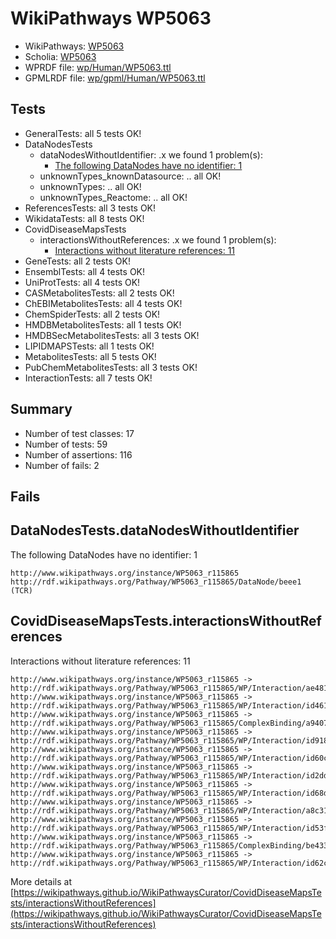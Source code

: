 # WikiPathways WP5063

* WikiPathways: [WP5063](https://identifiers.org/wikipathways:WP5063)
* Scholia: [WP5063](https://scholia.toolforge.org/wikipathways/WP5063)
* WPRDF file: [wp/Human/WP5063.ttl](../wp/Human/WP5063.ttl)
* GPMLRDF file: [wp/gpml/Human/WP5063.ttl](../wp/gpml/Human/WP5063.ttl)

## Tests
* GeneralTests: all 5 tests OK!
* DataNodesTests
    * dataNodesWithoutIdentifier: .x we found 1 problem(s):
        * [The following DataNodes have no identifier: 1](#d2d32fa0)
    * unknownTypes_knownDatasource: .. all OK!
    * unknownTypes: .. all OK!
    * unknownTypes_Reactome: .. all OK!
* ReferencesTests: all 3 tests OK!
* WikidataTests: all 8 tests OK!
* CovidDiseaseMapsTests
    * interactionsWithoutReferences: .x we found 1 problem(s):
        * [Interactions without literature references: 11](#9701cce2)
* GeneTests: all 2 tests OK!
* EnsemblTests: all 4 tests OK!
* UniProtTests: all 4 tests OK!
* CASMetabolitesTests: all 2 tests OK!
* ChEBIMetabolitesTests: all 4 tests OK!
* ChemSpiderTests: all 2 tests OK!
* HMDBMetabolitesTests: all 1 tests OK!
* HMDBSecMetabolitesTests: all 3 tests OK!
* LIPIDMAPSTests: all 1 tests OK!
* MetabolitesTests: all 5 tests OK!
* PubChemMetabolitesTests: all 3 tests OK!
* InteractionTests: all 7 tests OK!


## Summary

* Number of test classes: 17
* Number of tests: 59
* Number of assertions: 116
* Number of fails: 2

## Fails

<a name="d2d32fa0" />

## DataNodesTests.dataNodesWithoutIdentifier

The following DataNodes have no identifier: 1
```
http://www.wikipathways.org/instance/WP5063_r115865 http://rdf.wikipathways.org/Pathway/WP5063_r115865/DataNode/beee1 (TCR)
```

<a name="9701cce2" />

## CovidDiseaseMapsTests.interactionsWithoutReferences

Interactions without literature references: 11
```
http://www.wikipathways.org/instance/WP5063_r115865 -> http://rdf.wikipathways.org/Pathway/WP5063_r115865/WP/Interaction/ae481
http://www.wikipathways.org/instance/WP5063_r115865 -> http://rdf.wikipathways.org/Pathway/WP5063_r115865/WP/Interaction/id461fe58b
http://www.wikipathways.org/instance/WP5063_r115865 -> http://rdf.wikipathways.org/Pathway/WP5063_r115865/ComplexBinding/a9407
http://www.wikipathways.org/instance/WP5063_r115865 -> http://rdf.wikipathways.org/Pathway/WP5063_r115865/WP/Interaction/id918fca0c
http://www.wikipathways.org/instance/WP5063_r115865 -> http://rdf.wikipathways.org/Pathway/WP5063_r115865/WP/Interaction/id60c4d9a9
http://www.wikipathways.org/instance/WP5063_r115865 -> http://rdf.wikipathways.org/Pathway/WP5063_r115865/WP/Interaction/id2dd693e9
http://www.wikipathways.org/instance/WP5063_r115865 -> http://rdf.wikipathways.org/Pathway/WP5063_r115865/WP/Interaction/id68d6bd5c
http://www.wikipathways.org/instance/WP5063_r115865 -> http://rdf.wikipathways.org/Pathway/WP5063_r115865/WP/Interaction/a8c31
http://www.wikipathways.org/instance/WP5063_r115865 -> http://rdf.wikipathways.org/Pathway/WP5063_r115865/WP/Interaction/id53f164a2
http://www.wikipathways.org/instance/WP5063_r115865 -> http://rdf.wikipathways.org/Pathway/WP5063_r115865/ComplexBinding/be433
http://www.wikipathways.org/instance/WP5063_r115865 -> http://rdf.wikipathways.org/Pathway/WP5063_r115865/WP/Interaction/id62c8b91d
```

More details at [https://wikipathways.github.io/WikiPathwaysCurator/CovidDiseaseMapsTests/interactionsWithoutReferences](https://wikipathways.github.io/WikiPathwaysCurator/CovidDiseaseMapsTests/interactionsWithoutReferences)

